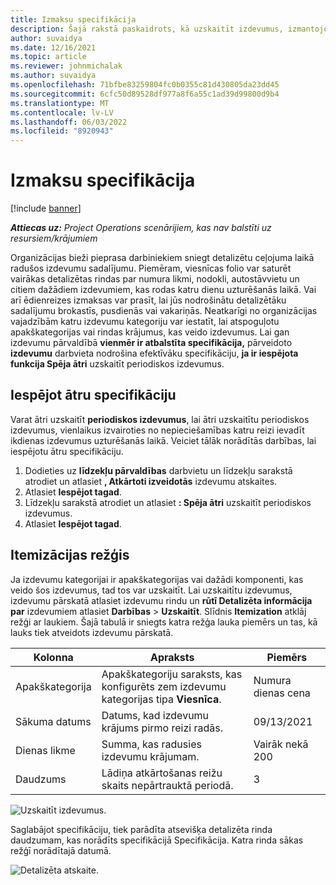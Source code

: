 ```yaml
---
title: Izmaksu specifikācija
description: Šajā rakstā paskaidrots, kā uzskaitīt izdevumus, izmantojot pārveidoto izdevumu darbvietu.
author: suvaidya
ms.date: 12/16/2021
ms.topic: article
ms.reviewer: johnmichalak
ms.author: suvaidya
ms.openlocfilehash: 71bfbe83259804fc0b0355c81d430805da23dd45
ms.sourcegitcommit: 6cfc50d89528df977a8f6a55c1ad39d99800d9b4
ms.translationtype: MT
ms.contentlocale: lv-LV
ms.lasthandoff: 06/03/2022
ms.locfileid: "8920943"
---
```

# <a name="expense-itemization"></a>Izmaksu specifikācija

[!include [banner](../includes/banner.md)]

_**Attiecas uz:** Project Operations scenārijiem, kas nav balstīti uz resursiem/krājumiem_

Organizācijas bieži pieprasa darbiniekiem sniegt detalizētu ceļojuma laikā radušos izdevumu sadalījumu. Piemēram, viesnīcas folio var saturēt vairākas detalizētas rindas par numura likmi, nodokli, autostāvvietu un citiem dažādiem izdevumiem, kas rodas katru dienu uzturēšanās laikā. Vai arī ēdienreizes izmaksas var prasīt, lai jūs nodrošinātu detalizētāku sadalījumu brokastīs, pusdienās vai vakariņās. Neatkarīgi no organizācijas vajadzībām katru izdevumu kategoriju var iestatīt, lai atspoguļotu apakškategorijas vai rindas krājumus, kas veido izdevumus. Lai gan izdevumu pārvaldībā **vienmēr ir atbalstīta specifikācija,** pārveidoto **izdevumu** darbvieta nodrošina efektīvāku specifikāciju, **ja ir iespējota funkcija Spēja ātri** uzskaitīt periodiskos izdevumus.  

## <a name="enable-quick-itemization"></a>Iespējot ātru specifikāciju 

Varat ātri uzskaitīt **periodiskos izdevumus**, lai ātri uzskaitītu periodiskos izdevumus, vienlaikus izvairoties no nepieciešamības katru reizi ievadīt ikdienas izdevumus uzturēšanās laikā. Veiciet tālāk norādītās darbības, lai iespējotu ātru specifikāciju.

1. Dodieties uz **līdzekļu pārvaldības** darbvietu un līdzekļu sarakstā atrodiet un atlasiet **, Atkārtoti izveidotās** izdevumu atskaites. 
2. Atlasiet **Iespējot tagad**. 
3. Līdzekļu sarakstā atrodiet un atlasiet **: Spēja ātri** uzskaitīt periodiskos izdevumus.
4. Atlasiet **Iespējot tagad**. 

## <a name="itemization-grid"></a>Itemizācijas režģis 

Ja izdevumu kategorijai ir apakškategorijas vai dažādi komponenti, kas veido šos izdevumus, tad tos var uzskaitīt. Lai uzskaitītu izdevumus, izdevumu pārskatā atlasiet izdevumu rindu un **rūtī Detalizēta informācija par** izdevumiem atlasiet **Darbības** > **Uzskaitīt**. Slīdnis **Itemization** atklāj režģi ar laukiem. Šajā tabulā ir sniegts katra režģa lauka piemērs un tas, kā lauks tiek atveidots izdevumu pārskatā. 

|     Kolonna          |     Apraksts                                                                                  |     Piemērs              |
|--------------------|--------------------------------------------------------------------------------------------------|--------------------------|
|     Apakškategorija    |     Apakškategoriju saraksts, kas konfigurēts zem izdevumu kategorijas tipa **Viesnīca**.             |     Numura dienas cena      |
|     Sākuma datums     |     Datums, kad izdevumu krājums pirmo reizi radās.                                           |     09/13/2021           |
|     Dienas likme     |     Summa, kas radusies izdevumu krājumam.                                                    |     Vairāk nekā 200                  |
|     Daudzums       |     Lādiņa atkārtošanas reižu skaits nepārtrauktā periodā.                       |     3                    |

![Uzskaitīt izdevumus.](media/Itemization%20screen%201.png)

Saglabājot specifikāciju, tiek parādīta atsevišķa detalizēta rinda daudzumam, kas norādīts specifikācijā Specifikācija. Katra rinda sākas režģī norādītajā datumā.

![Detalizēta atskaite.](media/Itemization%20screen%202.png)

